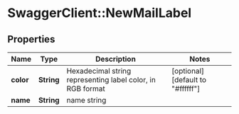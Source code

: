 # SwaggerClient::NewMailLabel

## Properties
Name | Type | Description | Notes
------------ | ------------- | ------------- | -------------
**color** | **String** | Hexadecimal string representing label color, in RGB format  | [optional] [default to &quot;#ffffff&quot;]
**name** | **String** | name string | 



